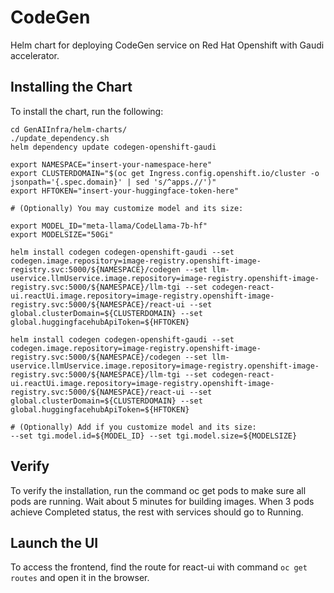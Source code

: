 # CodeGen

Helm chart for deploying CodeGen service on Red Hat Openshift with Gaudi accelerator.

## Installing the Chart

To install the chart, run the following:

```console
cd GenAIInfra/helm-charts/
./update_dependency.sh
helm dependency update codegen-openshift-gaudi

export NAMESPACE="insert-your-namespace-here"
export CLUSTERDOMAIN="$(oc get Ingress.config.openshift.io/cluster -o jsonpath='{.spec.domain}' | sed 's/^apps.//')"
export HFTOKEN="insert-your-huggingface-token-here"

# (Optionally) You may customize model and its size:

export MODEL_ID="meta-llama/CodeLlama-7b-hf"
export MODELSIZE="50Gi"

helm install codegen codegen-openshift-gaudi --set codegen.image.repository=image-registry.openshift-image-registry.svc:5000/${NAMESPACE}/codegen --set llm-uservice.llmUservice.image.repository=image-registry.openshift-image-registry.svc:5000/${NAMESPACE}/llm-tgi --set codegen-react-ui.reactUi.image.repository=image-registry.openshift-image-registry.svc:5000/${NAMESPACE}/react-ui --set global.clusterDomain=${CLUSTERDOMAIN} --set global.huggingfacehubApiToken=${HFTOKEN}

helm install codegen codegen-openshift-gaudi --set codegen.image.repository=image-registry.openshift-image-registry.svc:5000/${NAMESPACE}/codegen --set llm-uservice.llmUservice.image.repository=image-registry.openshift-image-registry.svc:5000/${NAMESPACE}/llm-tgi --set codegen-react-ui.reactUi.image.repository=image-registry.openshift-image-registry.svc:5000/${NAMESPACE}/react-ui --set global.clusterDomain=${CLUSTERDOMAIN} --set global.huggingfacehubApiToken=${HFTOKEN}

# (Optionally) Add if you customize model and its size:
--set tgi.model.id=${MODEL_ID} --set tgi.model.size=${MODELSIZE}
```

## Verify

To verify the installation, run the command oc get pods to make sure all pods are running. Wait about 5 minutes for building images. When 3 pods achieve Completed status, the rest with services should go to Running.

## Launch the UI

To access the frontend, find the route for react-ui with command `oc get routes` and open it in the browser.